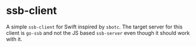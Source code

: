 # ssb-client

A simple `ssb-client` for Swift inspired by `sbotc`. The target server for this client is `go-ssb` and not the JS based `ssb-server` even though it should work with it.
